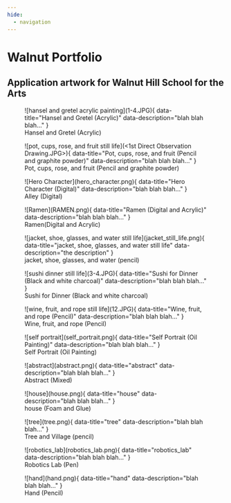 ```yaml
---
hide:
  - navigation
---
```


# Walnut Portfolio

## Application artwork for Walnut Hill School for the Arts

<figure markdown>
  ![hansel and gretel acrylic painting](1-4.JPG){ data-title="Hansel and Gretel (Acrylic)" data-description="blah blah blah..." }
  <figcaption>Hansel and Gretel (Acrylic)</figcaption>
</figure>

<figure markdown>
  ![pot, cups, rose, and fruit still life](<1st Direct Observation Drawing.JPG>){ data-title="Pot, cups, rose, and fruit (Pencil and graphite powder)" data-description="blah blah blah..." }
  <figcaption>Pot, cups, rose, and fruit (Pencil and graphite powder)</figcaption>
</figure>

<figure markdown>
  ![Hero Character](hero_character.png){ data-title="Hero Character (Digital)" data-description="blah blah blah..." }
  <figcaption>Alley (Digital)</figcaption>
</figure>

<figure markdown>
  ![Ramen](RAMEN.png){ data-title="Ramen (Digital and Acrylic)" data-description="blah blah blah..." }
  <figcaption>Ramen(Digital and Acrylic)</figcaption>
</figure>

<figure markdown>
  ![jacket, shoe, glasses, and water still life](jacket_still_life.png){ data-title="jacket, shoe, glasses, and water still life" data-description="the description" }
  <figcaption>jacket, shoe, glasses, and water (pencil)</figcaption>
</figure>

<figure markdown>
  ![sushi dinner still life](3-4.JPG){ data-title="Sushi for Dinner (Black and white charcoal)" data-description="blah blah blah..." }
  <figcaption>Sushi for Dinner (Black and white charcoal)</figcaption>
</figure>

<figure markdown>
  ![wine, fruit, and rope still life](12.JPG){ data-title="Wine, fruit, and rope (Pencil)" data-description="blah blah blah..." }
  <figcaption>Wine, fruit, and rope (Pencil)</figcaption>
</figure>

<figure markdown>
  ![self portrait](self_portrait.png){ data-title="Self Portrait (Oil Painting)" data-description="blah blah blah..." }
  <figcaption>Self Portrait (Oil Painting)</figcaption>
</figure>

<figure markdown>
  ![abstract](abstract.png){ data-title="abstract" data-description="blah blah blah..." }
  <figcaption>Abstract (Mixed)</figcaption>
</figure>

<figure markdown>
  ![house](house.png){ data-title="house" data-description="blah blah blah..." }
  <figcaption>house (Foam and Glue)</figcaption>
</figure>

<figure markdown>
  ![tree](tree.png){ data-title="tree" data-description="blah blah blah..." }
  <figcaption>Tree and Village (pencil)</figcaption>
</figure>

<figure markdown>
  ![robotics_lab](robotics_lab.png){ data-title="robotics_lab" data-description="blah blah blah..." }
  <figcaption>Robotics Lab (Pen)</figcaption>
</figure>

<figure markdown>
  ![hand](hand.png){ data-title="hand" data-description="blah blah blah..." }
  <figcaption>Hand (Pencil)</figcaption>
</figure>